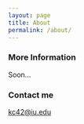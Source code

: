 ```yaml
---
layout: page
title: About
permalink: /about/
---
```




### More Information

Soon...

### Contact me

[kc42@iu.edu](mailto:kc42@iu.edu)